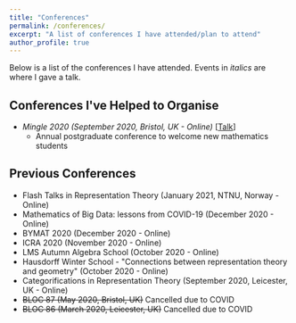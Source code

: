 ```yaml
---
title: "Conferences"
permalink: /conferences/
excerpt: "A list of conferences I have attended/plan to attend"
author_profile: true
---
```


Below is a list of the conferences I have attended.
Events in *italics* are where I gave a talk.

## Conferences I've Helped to Organise
* *Mingle 2020 (September 2020, Bristol, UK - Online)* \[[Talk](/talks/2020-09-25-talk-set-theory)\]
  * Annual postgraduate conference to welcome new mathematics students

## Previous Conferences
* Flash Talks in Representation Theory (January 2021, NTNU, Norway - Online)
* Mathematics of Big Data: lessons from COVID-19 (December 2020 - Online)
* BYMAT 2020 (December 2020 - Online)
* ICRA 2020 (November 2020 - Online)
* LMS Autumn Algebra School (October 2020 - Online)
* Hausdorff Winter School - "Connections between representation theory and geometry" (October 2020 - Online)
* Categorifications in Representation Theory (September 2020, Leicester, UK - Online)
* ~~BLOC 87 (May 2020, Bristol, UK)~~ Cancelled due to COVID
* ~~BLOC 86 (March 2020, Leicester, UK)~~ Cancelled due to COVID
